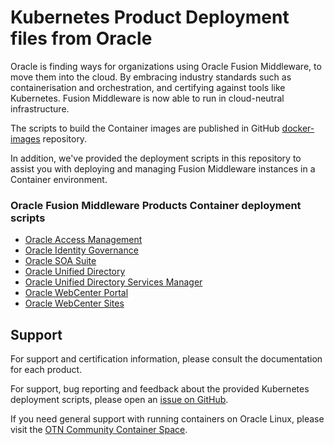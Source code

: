 # Kubernetes Product Deployment files from Oracle
Oracle is finding ways for organizations using Oracle Fusion Middleware, to move them into the cloud. By embracing industry standards such as containerisation and orchestration, and certifying against tools like Kubernetes. Fusion Middleware is now able to run in cloud-neutral infrastructure.

The scripts to build the Container images are published in GitHub [docker-images](https://github.com/oracle/docker-images) repository.

In addition, we've provided the deployment scripts in this repository to assist you with deploying and managing Fusion Middleware instances in a Container environment.

### Oracle Fusion Middleware Products Container deployment scripts
 - [Oracle Access Management](/OracleAccessManagement)
 - [Oracle Identity Governance](/OracleIdentityGovernance)
 - [Oracle SOA Suite](/OracleSOASuite)
 - [Oracle Unified Directory](/OracleUnifiedDirectory)
 - [Oracle Unified Directory Services Manager](/OracleUnifiedDirectorySM)
 - [Oracle WebCenter Portal](/OracleWebCenterPortal)
 - [Oracle WebCenter Sites](/OracleWebCenterSites)

## Support
For support and certification information, please consult the documentation for each product.

For support, bug reporting and feedback about the provided Kubernetes deployment scripts, please open an [issue on GitHub](https://github.com/oracle/fmw-kubernetes/issues).

If you need general support with running containers on Oracle Linux, please visit the [OTN Community Container Space](https://community.oracle.com/community/server_&_storage_systems/containers).

